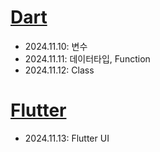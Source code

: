 # [Dart](./Dart.md)
- 2024.11.10: 변수
- 2024.11.11: 데이터타입, Function
- 2024.11.12: Class
# [Flutter](./Flutter.md)
- 2024.11.13: Flutter UI
